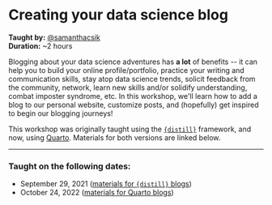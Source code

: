 # Creating your data science blog
**Taught by:** [@samanthacsik](https://github.com/samanthacsik)    
**Duration:** ~2 hours

Blogging about your data science adventures has **a lot** of benefits -- it can help you to build your online profile/portfolio, practice your writing and communication skills, stay atop data science trends, solicit feedback from the community, network, learn new skills and/or solidify understanding, combat imposter syndrome, etc. In this workshop, we'll learn how to add a blog to our personal website, customize posts, and (hopefully) get inspired to begin our blogging journeys!

This workshop was originally taught using the [`{distill}`](https://rstudio.github.io/distill/) framework, and now, using [Quarto](https://quarto.org/). Materials for both versions are linked below.

---

### Taught on the following dates:

- September 29, 2021 ([materials for `{distill}` blogs](https://samanthacsik.github.io/posts/2021-09-21-distill-blogs/))
- October 24, 2022 ([materials for Quarto blogs](https://samanthacsik.github.io/posts/2022-10-24-quarto-blogs/))
